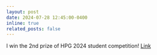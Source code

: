 ```yaml
---
layout: post
date: 2024-07-28 12:45:00-0400
inline: true
related_posts: false
---
```


I win the 2nd prize of HPG 2024 student competition! [Link](https://www.highperformancegraphics.org/2024/index.html)